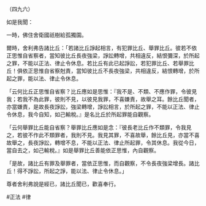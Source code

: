 （四九六）

如是我聞：

一時，佛住舍衛國祇樹給孤獨園。

爾時，舍利弗告諸比丘：「若諸比丘諍起相言，有犯罪比丘、舉罪比丘。彼若不依正思惟自省察者，當知彼比丘長夜強梁，諍訟轉增，共相違反，結恨彌深，於所起之罪，不能以正法、律止令休息。若比丘有此已起諍訟，若犯罪比丘、若舉罪比丘！俱依正思惟自省察尅責，當知彼比丘不長夜強梁，共相違反，結恨轉增，於所起之罪，能以法、律止令休息。

「云何比丘正思惟自省察？比丘應如是思惟：『我不是、不類、不應作罪，令彼見我；若我不為此罪，彼則不見，以彼見我罪，不喜嫌責，故舉之耳。餘比丘聞者，亦當嫌責，是故長夜諍訟，強梁轉增，諍訟相言，於所起之罪，不能以正法、律止令休息，我今自知，如己輸稅。』是名比丘於所起罪能自觀察。

「云何舉罪比丘能自省察？舉罪比丘應如是念：『彼長老比丘作不類罪，令我見之，若彼不作此不類罪者，我則不見。我見其罪，不喜故舉，餘比丘見，亦當不喜故舉之，長夜諍訟，轉增不息，不能以正法、律止所起罪，令其休息。我從今日，當自去之，如己輸稅。』如是舉罪比丘善能依正思惟，內自觀察。

「是故，諸比丘有罪及舉罪者，當依正思惟，而自觀察，不令長夜強梁增長。諸比丘！得不諍訟，所起之諍，能以法、律止令休息。」

尊者舍利弗說是經已，諸比丘聞已，歡喜奉行。




#正法
#律
